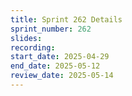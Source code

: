 ```yaml
---
title: Sprint 262 Details
sprint_number: 262
slides:
recording:
start_date: 2025-04-29
end_date: 2025-05-12
review_date: 2025-05-14
---
```

